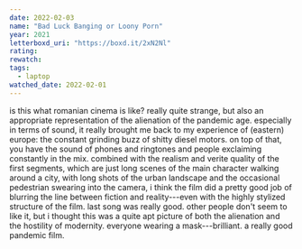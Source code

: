 ```yaml
---
date: 2022-02-03
name: "Bad Luck Banging or Loony Porn"
year: 2021
letterboxd_uri: "https://boxd.it/2xN2Nl"
rating: 
rewatch: 
tags:
  - laptop
watched_date: 2022-02-01
---
```


is this what romanian cinema is like? really quite strange, but also an appropriate representation of the alienation of the pandemic age. especially in terms of sound, it really brought me back to my experience of (eastern) europe: the constant grinding buzz of shitty diesel motors. on top of that, you have the sound of phones and ringtones and people exclaiming constantly in the mix. combined with the realism and verite quality of the first segments, which are just long scenes of the main character walking around a city, with long shots of the urban landscape and the occasional pedestrian swearing into the camera, i think the film did a pretty good job of blurring the line between fiction and reality---even with the highly stylized structure of the film. last song was really good. other people don't seem to like it, but i thought this was a quite apt picture of both the alienation and the hostility of modernity. everyone wearing a mask---brilliant. a really good pandemic film.
